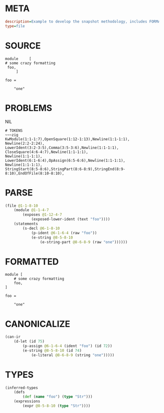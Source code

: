 # META
~~~ini
description=Example to develop the snapshot methodology, includes FORMATTED section
type=file
~~~
# SOURCE
~~~roc
module     [
# some crazy formatting
 foo,
     ]

foo =

    "one"
~~~
# PROBLEMS
NIL

~~~
# TOKENS
~~~zig
KwModule(1:1-1:7),OpenSquare(1:12-1:13),Newline(1:1-1:1),
Newline(2:2-2:24),
LowerIdent(3:2-3:5),Comma(3:5-3:6),Newline(1:1-1:1),
CloseSquare(4:6-4:7),Newline(1:1-1:1),
Newline(1:1-1:1),
LowerIdent(6:1-6:4),OpAssign(6:5-6:6),Newline(1:1-1:1),
Newline(1:1-1:1),
StringStart(8:5-8:6),StringPart(8:6-8:9),StringEnd(8:9-8:10),EndOfFile(8:10-8:10),
~~~
# PARSE
~~~clojure
(file @1-1-8-10
	(module @1-1-4-7
		(exposes @1-12-4-7
			(exposed-lower-ident (text "foo"))))
	(statements
		(s-decl @6-1-8-10
			(p-ident @6-1-6-4 (raw "foo"))
			(e-string @8-5-8-10
				(e-string-part @8-6-8-9 (raw "one"))))))
~~~
# FORMATTED
~~~roc
module [
	# some crazy formatting
	foo,
]

foo = 

	"one"
~~~
# CANONICALIZE
~~~clojure
(can-ir
	(d-let (id 75)
		(p-assign @6-1-6-4 (ident "foo") (id 72))
		(e-string @8-5-8-10 (id 74)
			(e-literal @8-6-8-9 (string "one")))))
~~~
# TYPES
~~~clojure
(inferred-types
	(defs
		(def (name "foo") (type "Str")))
	(expressions
		(expr @8-5-8-10 (type "Str"))))
~~~